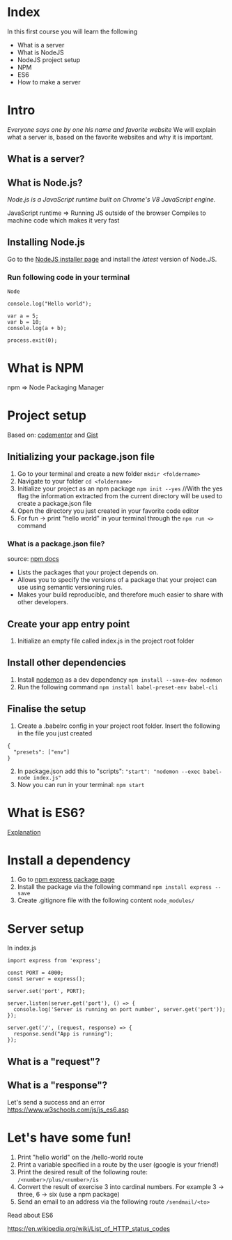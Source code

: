 # Index
In this first course you will learn the following
- What is a server
- What is NodeJS
- NodeJS project setup
- NPM
- ES6
- How to make a server

# Intro
_Everyone says one by one his name and favorite website_
We will explain what a server is, based on the favorite websites and why it is important.

## What is a server?


## What is Node.js?
_Node.js is a JavaScript runtime built on Chrome's V8 JavaScript engine._

JavaScript runtime => Running JS outside of the browser
Compiles to machine code which makes it very fast

## Installing Node.js
Go to the [NodeJS installer page](https://nodejs.org/en/download/current/) and install the *latest* version of Node.JS.


### Run following code in your terminal
```
Node

console.log("Hello world");

var a = 5;
var b = 10;
console.log(a + b);

process.exit(0);
```

# What is NPM
npm => Node Packaging Manager

# Project setup
Based on: [codementor](https://www.codementor.io/iykyvic/writing-your-nodejs-apps-using-es6-6dh0edw2o) and [Gist](https://gist.github.com/rahman541/f23d7bb242520e17517644d4dd179190)
## Initializing your package.json file
1. Go to your terminal and create a new folder `mkdir <foldername>`
2. Navigate to your folder `cd <foldername>`
3. Initialize your project as an npm package `npm init --yes` //With the yes flag the information extracted from the current directory will be used to create a package.json file
4. Open the directory you just created in your favorite code editor
5. For fun -> print "hello world" in your terminal through the `npm run <>` command
### What is a package.json file?
source: [npm docs](https://docs.npmjs.com/getting-started/using-a-package.json)
- Lists the packages that your project depends on.
- Allows you to specify the versions of a package that your project can use using semantic versioning rules.
- Makes your build reproducible, and therefore much easier to share with other developers.


## Create your app entry point
1. Initialize an empty file called index.js in the project root folder

## Install other dependencies
1. Install [nodemon](https://www.npmjs.com/package/nodemon) as a dev dependency `npm install --save-dev nodemon`
2. Run the following command `npm install babel-preset-env babel-cli`

## Finalise the setup
1. Create a .babelrc config in your project root folder. Insert the following in the file you just created
```
{
  "presets": ["env"]
}
```
2. In package.json add this to "scripts": `"start": "nodemon --exec babel-node index.js"`
3. Now you can run in your terminal: `npm start`




# What is ES6?
[Explanation](https://medium.freecodecamp.org/want-to-learn-es6-take-this-free-23-part-course-and-become-a-javascript-ninja-55002db1ff74)

# Install a dependency
1. Go to [npm express package page](https://www.npmjs.com/package/express)
2. Install the package via the following command `npm install express --save`
3. Create .gitignore file with the following content `node_modules/`


# Server setup
In index.js
```
import express from 'express';

const PORT = 4000;
const server = express();

server.set('port', PORT);

server.listen(server.get('port'), () => {
  console.log('Server is running on port number', server.get('port'));
});

server.get('/', (request, response) => {
  response.send("App is running");
});
```

## What is a "request"?
## What is a "response"?
Let's send a success and an error
https://www.w3schools.com/js/js_es6.asp

# Let's have some fun!
1. Print "hello world" on the /hello-world route
2. Print a variable specified in a route by the user (google is your friend!)
3. Print the desired result of the following route: `/<number>/plus/<number>/is`
4. Convert the result of exercise 3 into cardinal numbers. For example 3 -> three, 6 -> six (use a npm package)
5. Send an email to an address via the following route `/sendmail/<to>`

Read about ES6


https://en.wikipedia.org/wiki/List_of_HTTP_status_codes
